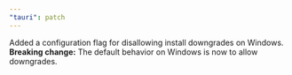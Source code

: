 ```yaml
---
"tauri": patch
---
```


Added a configuration flag for disallowing install downgrades on Windows.
**Breaking change:** The default behavior on Windows is now to allow downgrades.
